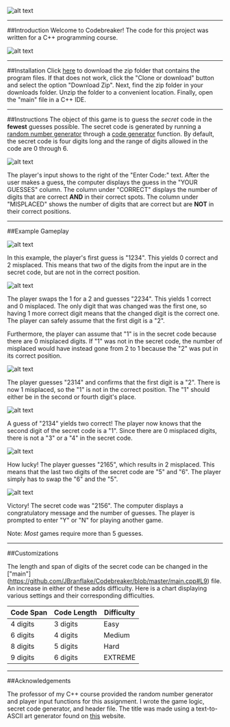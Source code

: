 ![alt text](http://i.imgur.com/b6TzVuR.jpg)
___

##Introduction
Welcome to Codebreaker! The code for this project was written for a C++ programming course.

![alt text](http://i.imgur.com/9WxVzoD.jpg)

___

##Installation
Click [here](https://github.com/JBranflake/Codebreaker/archive/master.zip) to download the zip folder that contains the program files. If that does not work, click the "Clone or download" button and select the option "Download Zip". Next, find the zip folder in your downloads folder. Unzip the folder to a convenient location. Finally, open the "main" file in a C++ IDE.

___

##Instructions
The object of this game is to guess the *secret* code in the **fewest** guesses possible. The secret code is generated by running a [random number generator](https://github.com/JBranflake/Codebreaker/blob/master/main.cpp#L151) through a [code generator](https://github.com/JBranflake/Codebreaker/blob/master/main.cpp#L139) function. By default, the secret code is four digits long and the range of digits allowed in the code are 0 through 6. 

![alt text](http://i.imgur.com/AJRivym.jpg)

The player's input shows to the right of the "Enter Code:" text. After the user makes a guess, the computer displays the guess in the "YOUR GUESSES" column. The column under "CORRECT" displays the number of digits that are correct **AND** in their correct spots. The column under "MISPLACED" shows the number of digits that are correct but are **NOT** in their correct positions.

___

##Example Gameplay

![alt text](http://i.imgur.com/zm1LqLd.jpg)

In this example, the player's first guess is "1234". This yields 0 correct and 2 misplaced. This means that two of the digits from the input are in the secret code, but are not in the correct position. 

![alt text](http://i.imgur.com/sIfAFtM.jpg)

The player swaps the 1 for a 2 and guesses "2234". This yields 1 correct and 0 misplaced. The only digit that was changed was the first one, so having 1 more correct digit means that the changed digit is the correct one. The player can safely assume that the first digit is a "2".

Furthermore, the player can assume that "1" is in the secret code because there are 0 misplaced digits. If "1" was not in the secret code, the number of misplaced would have instead gone from 2 to 1 because the "2" was put in its correct position.

![alt text](http://i.imgur.com/qrvRhZD.jpg?1)

The player guesses "2314" and confirms that the first digit is a "2". There is now 1 misplaced, so the "1" is not in the correct position. The "1" should either be in the second or fourth digit's place.

![alt text](http://i.imgur.com/xsgRKsO.jpg?1)

A guess of "2134" yields two correct! The player now knows that the second digit of the secret code is a "1". Since there are 0 misplaced digits, there is not a "3" or a "4" in the secret code.

![alt text](http://i.imgur.com/PrkpfRn.jpg)

How lucky! The player guesses "2165", which results in 2 misplaced. This means that the last two digits of the secret code are "5" and "6". The player simply has to swap the "6" and the "5".

![alt text](http://i.imgur.com/nO3Un6i.jpg)

Victory! The secret code was "2156".  The computer displays a congratulatory message and the number of guesses. The player is prompted to enter "Y" or "N" for playing another game. 

Note: *Most* games require more than 5 guesses.

___

##Customizations

The length and span of digits of the secret code can be changed in the ["main"] (https://github.com/JBranflake/Codebreaker/blob/master/main.cpp#L9) file. An increase in either of these adds difficulty. Here is a chart displaying various settings and their corresponding difficulties.

| Code Span | Code Length | Difficulty|
|-----------|------------|------------
| 4 digits  | 3 digits   | Easy       |
| 6 digits  | 4 digits   | Medium     |
| 8 digits  | 5 digits   | Hard       |
| 9 digits  | 6 digits   | EXTREME    |

___

##Acknowledgements

The professor of my C++ course provided the random number generator and player input functions for this assignment. I wrote the game logic, secret code generator, and header file. The title was made using a text-to-ASCII art generator found on  [this](http://patorjk.com/software/taag/#p=display&f=ANSI%20Shadow&t=Type%20Something%20) website.
